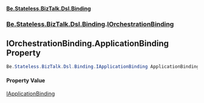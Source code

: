 #### [Be.Stateless.BizTalk.Dsl.Binding](README.md 'README')
### [Be.Stateless.BizTalk.Dsl.Binding](Be.Stateless.BizTalk.Dsl.Binding.md 'Be.Stateless.BizTalk.Dsl.Binding').[IOrchestrationBinding](IOrchestrationBinding.md 'Be.Stateless.BizTalk.Dsl.Binding.IOrchestrationBinding')

## IOrchestrationBinding.ApplicationBinding Property

```csharp
Be.Stateless.BizTalk.Dsl.Binding.IApplicationBinding ApplicationBinding { get; set; }
```

#### Property Value
[IApplicationBinding](IApplicationBinding.md 'Be.Stateless.BizTalk.Dsl.Binding.IApplicationBinding')
